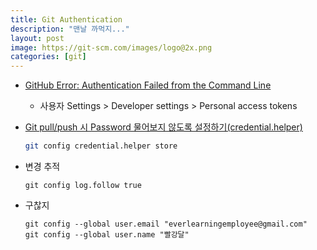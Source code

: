 ```yaml
---
title: Git Authentication
description: "맨날 까먹지..."
layout: post
image: https://git-scm.com/images/logo@2x.png
categories: [git]
---
```


- [GitHub Error: Authentication Failed from the Command Line](https://medium.com/@ginnyfahs/github-error-authentication-failed-from-command-line-3a545bfd0ca8)
  
  - 사용자 Settings > Developer settings > Personal access tokens 

- [Git pull/push 시 Password 물어보지 않도록 설정하기(credential.helper)](https://www.hahwul.com/2018/08/git-credential-helper.html)
  
  ```bash
  git config credential.helper store
  ```

- 변경 추적
  
  ```
  git config log.follow true
  ```

- 구찮지
  
  ```
  git config --global user.email "everlearningemployee@gmail.com"
  git config --global user.name "빨강달"
  ```
